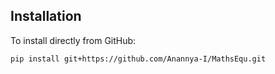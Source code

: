 ## Installation

To install directly from GitHub:

```bash
pip install git+https://github.com/Anannya-I/MathsEqu.git
